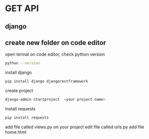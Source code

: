 # GET API
## django
## create new folder on code editor



open terinal on code editor, check python version
```bash
python --version
```
install django
```bash
pip install django djangorestframework
```

create project
```bash
django-admin startproject  <your project name>
```



install requests
```bash
pip install requests
```
add file called views.py on your project
edit file called urls.py
add file home.html
